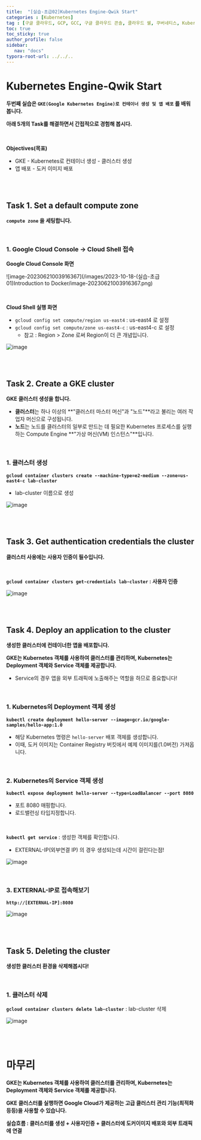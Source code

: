 ```yaml
---
title:  "[실습-초급02]Kubernetes Engine-Qwik Start"
categories : [Kubernetes]
tag : [구글 클라우드, GCP, GCC, 구글 클라우드 콘솔, 클라우드 쉘, 쿠버네티스, Kubernetes, 구글 클라우드 스터디 잼, 스터디 잼 초급]
toc: true
toc_sticky: true
author_profile: false
sidebar:
   nav: "docs"
typora-root-url: ../../..
---
```




# Kubernetes Engine-Qwik Start

**두번째 실습은 `GKE(Google Kubernetes Engine)로 컨테이너 생성 및 앱 배포` 를 배워 봅니다.**

**아래 5개의 Task를 해결하면서 간접적으로 경험해 봅시다.**

<br>

**Objectives(목표)**

* GKE - Kubernetes로 컨테이너 생성 - 클러스터 생성
* 앱 배포 - 도커 이미지 배포

<br><br>

## Task 1. Set a default compute zone

**`compute zone` 을 세팅합니다.**

<br>

### 1. Google Cloud Console -> Cloud Shell 접속

**Google Cloud Console 화면**

![image-20230621003916367](/images/2023-10-18-(실습-초급01)Introduction to Docker/image-20230621003916367.png)

<br>

**Cloud Shell 실행 화면**

* `gcloud config set compute/region us-east4` : us-east4 로 설정
* `gcloud config set compute/zone us-east4-c` : us-east4-c 로 설정
  * 참고 : Region > Zone 로써 Region이 더 큰 개념입니다.


![image](https://github.com/BH946/bh946.github.io/assets/80165014/e007bb18-15e7-408c-8665-7d9c5f516aeb) 

<br><br>

## Task 2. Create a GKE cluster

**GKE 클러스터 생성을 합니다.**

* **클러스터**는 하나 이상의 **"클러스터 마스터 머신"과 "노드"**라고 불리는 여러 작업자 머신으로 구성됩니다.
* **노드**는 노드를 클러스터의 일부로 만드는 데 필요한 Kubernetes 프로세스를 실행하는 Compute Engine **"가상 머신(VM) 인스턴스"**입니다.

<br>

### 1. 클러스터 생성

**`gcloud container clusters create --machine-type=e2-medium --zone=us-east4-c lab-cluster`**

* lab-cluster 이름으로 생성

![image](https://github.com/BH946/bh946.github.io/assets/80165014/ef6d343f-ff73-4853-bffd-26a99daf53d0)  

<br><br>

## Task 3. Get authentication credentials the cluster

**클러스터 사용에는 사용자 인증이 필수입니다.**

<br>

**`gcloud container clusters get-credentials lab-cluster` : 사용자 인증**

![image](https://github.com/BH946/bh946.github.io/assets/80165014/8651fd3c-7286-4bb2-aff7-76c022d23818) 

<br><br>

## Task 4. Deploy an application to the cluster

**생성한 클러스터에 컨테이너한 앱을 배포합니다.**

**GKE는 Kubernetes 객체를 사용하여 클러스터를 관리하며, Kubernetes는 Deployment 객체와 Service 객체를 제공합니다.**

* Service의 경우 앱을 외부 트래픽에 노출해주는 역할을 하므로 중요합니다!

<br>

### 1. Kubernetes의 Deployment 객체 생성

**`kubectl create deployment hello-server --image=gcr.io/google-samples/hello-app:1.0`**

* 해당 Kubernetes 명령은 `hello-server` 배포 객체를 생성합니다.
* 이때, 도커 이미지는 Container Registry 버킷에서 예제 이미지를(1.0버전) 가져옵니다. 

<br>

### 2. Kubernetes의 Service 객체 생성

**`kubectl expose deployment hello-server --type=LoadBalancer --port 8080`**

* 포트 8080 매핑합니다.
* 로드밸런싱 타입지정합니다.

<br>

**`kubectl get service`** : 생성한 객체를 확인합니다.

* EXTERNAL-IP(외부연결 IP) 의 경우 생성되는데 시간이 걸린다는점!

![image](https://github.com/BH946/bh946.github.io/assets/80165014/a39bde73-ef10-4441-a7ed-baaa2371afcc) 

<br>

### 3. EXTERNAL-IP로 접속해보기

**`http://[EXTERNAL-IP]:8080`**

![image](https://github.com/BH946/bh946.github.io/assets/80165014/848a486c-0403-474e-8068-bd9a787be456) 

<br><br>

##  Task 5. Deleting the cluster

**생성한 클러스터 환경을 삭제해봅시다!**

<br>

### 1. 클러스터 삭제

**`gcloud container clusters delete lab-cluster`** : lab-cluster 삭제

![image](https://github.com/BH946/bh946.github.io/assets/80165014/c7f8720b-95f1-496b-8426-5bff1c168a44) 

<br><br>

# 마무리

**GKE는 Kubernetes 객체를 사용하여 클러스터를 관리하며, Kubernetes는 Deployment 객체와 Service 객체를 제공합니다.**

**GKE 클러스터를 실행하면 Google Cloud가 제공하는 고급 클러스터 관리 기능(최적화 등등)을 사용할 수 있습니다.**

**실습흐름 : 클러스터를 생성 + 사용자인증 + 클러스터에 도커이미지 배포와 외부 트래픽에 연결**
